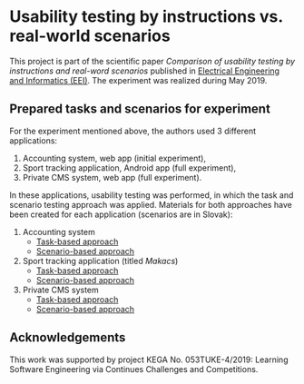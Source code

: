 # Usability testing by instructions vs. real-world scenarios
This project is part of the scientific paper *Comparison of usability testing by instructions and real-word scenarios* published in [Electrical Engineering and Informatics (EEI)](http://eei.fei.tuke.sk). The experiment was realized during May 2019.

## Prepared tasks and scenarios for experiment
For the experiment mentioned above, the authors used 3 different applications:

1. Accounting system, web app (initial experiment),
2. Sport tracking application, Android app (full experiment),
3. Private CMS system, web app (full experiment).

In these applications, usability testing was performed, in which the task and scenario testing approach was applied. Materials for both approaches have been created for each application (scenarios are in Slovak):

1. Accounting system
    - [Task-based approach](./acc-task.md)
    - [Scenario-based approach](./acc-scenario.md)
2. Sport tracking application (titled *Makacs*)
    - [Task-based approach](./makacs-task.md)
    - [Scenario-based approach](./makacs-scenario.md)
3. Private CMS system
    - [Task-based approach](./cms-task.md)
    - [Scenario-based approach](./cms-scenario.md)

## Acknowledgements
This work was supported by project KEGA No. 053TUKE-4/2019: Learning Software Engineering via Continues Challenges and Competitions.